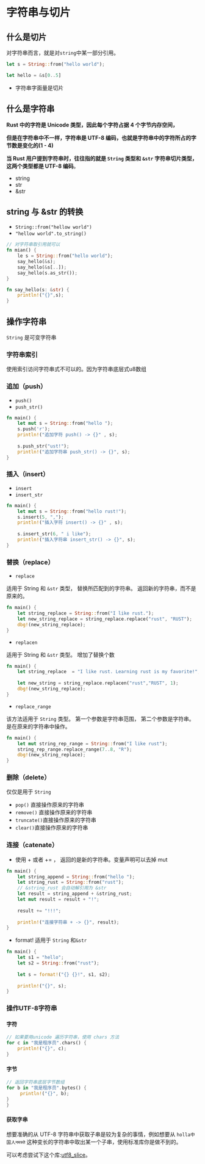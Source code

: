 # 字符串与切片

## 什么是切片

对字符串而言，就是对`string`中某一部分引用。

```rust
let s = String::from("hello world");

let hello = &s[0..5]
```

- 字符串字面量是切片

## 什么是字符串

**Rust 中的字符是 Unicode 类型，因此每个字符占据 4 个字节内存空间，**

**但是在字符串中不一样，字符串是 UTF-8 编码，也就是字符串中的字符所占的字节数是变化的(1 - 4)**

**当 Rust 用户提到字符串时，往往指的就是 `String` 类型和 `&str` 字符串切片类型，这两个类型都是 UTF-8 编码**。

- string 
- str
- &str

## string 与 &str 的转换

- `String::from("hellow world")`
- `"hellow world".to_string()`

```rust
// 对字符串取引用就可以
fn mian() {
    le s = String::from("hello world");
    say_hello(&s);
    say_hello(&s[..]);
    say_hello(s.as_str());
}

fn say_hello(s: &str) {
    println!("{}",s);
}
```



## 操作字符串

`String` 是可变字符串


### 字符串索引

使用索引访问字符串式不可以的。因为字符串底层式u8数组


### 追加（push）

- `push()` 
- `push_str()`

```rust
fn main() {
    let mut s = String::from("hello ");
    s.push('r');
    println!("追加字符 push() -> {}" , s);
	
    s.push_str("ust!");
    println!("追加字符串 push_str() -> {}", s);
}
```

### 插入（insert）

- `insert` 
- `insert_str`

```rust
fn main() {
    let mut s = String::from("hello rust!");
    s.insert(5, ",");
    println!("插入字符 insert() -> {}" , s);
    
    s.insert_str(6, " i like");
    println!("插入字符串 insert_str() -> {}", s);
}
```



### 替换（replace）

- `replace`

适用于 String 和 `&str` 类型， 替换所匹配到的字符串。 返回新的字符串，而不是原来的。

```rust
fn main() {
    let string_replace = String::from("I like rust.");
    let new_string_replace = string_replace.replace("rust", "RUST");
    dbg!(new_string_replace);
}
```

- `replacen`

适用于 String 和 `&str` 类型。 增加了替换个数

```rust
fn main() {
    let string_replace  = "I like rust. Learning rust is my favorite!";
    
    let new_string = string_replace.replacen("rust","RUST", 1);
    dbg!(new_string_replace);
}
```

- `replace_range`

该方法适用于 `String` 类型。 第一个参数是字符串范围， 第二个参数是字符串。是在原来的字符串中操作。

```rust
fn main() {
    let mut string_rep_range = String::from("I like rust");
    string_rep_range.replace_range(7..8, "R");
    dbg!(new_string_replace);
}
```

### 删除（delete）

仅仅是用于 `String`

- `pop()`  直接操作原来的字符串
- `remove()` 直接操作原来的字符串
- `truncate()`直接操作原来的字符串
- `clear()`直接操作原来的字符串



### 连接（catenate）

- 使用 + 或者 += ， 返回的是新的字符串。变量声明可以去掉 mut

```rust
fn main() {
    let string_append = String::from("hello ");
    let string_rust = String::from("rust");
    // &string_rust 会自动解引用为 &str
    let result = string_append + &string_rust;
    let mut result = result + "!";
    
    result += "!!!";
    
    println!("连接字符串 + -> {}", result);
}
```

- format!  适用于 `String`  和`&str`

```rust
fn main() {
    let s1 = "hello";
    let s2 = String::from("rust");
    
    let s = format!("{} {}!", s1, s2);
    
    println!("{}", s);
}
```



###  操作UTF-8字符串

#### 字符

```RUST
// 如果要用unicode 遍历字符串，使用 chars 方法
for c in "我是程序员".chars() {
    println!("{}", c);
}
```

#### 字节

```rust
// 返回字符串底层字节数组
for b in "我是程序员".bytes() {
     println!("{}", b);
}
}
```

#### 获取字串

想要准确的从 UTF-8 字符串中获取子串是较为复杂的事情，例如想要从 `holla中国人नमस्ते` 这种变长的字符串中取出某一个子串，使用标准库你是做不到的。 

可以考虑尝试下这个库:[utf8_slice](https://crates.io/crates/utf8_slice)。

